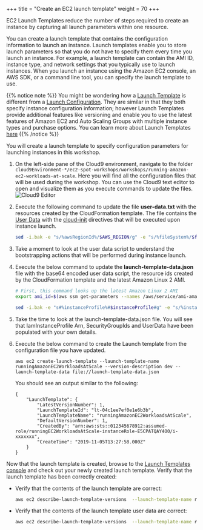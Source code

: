 +++
title = "Create an EC2 launch template"
weight = 70
+++

EC2 Launch Templates reduce the number of steps required to create an instance by capturing all launch parameters within one resource. 

You can create a launch template that contains the configuration information to launch an instance. Launch templates enable you to store launch parameters so that you do not have to specify them every time you launch an instance. For example, a launch template can contain the AMI ID, instance type, and network settings that you typically use to launch instances. When you launch an instance using the Amazon EC2 console, an AWS SDK, or a command line tool, you can specify the launch template to use. 

{{% notice note %}}
You might be wondering how a [Launch Template](https://docs.aws.amazon.com/AWSEC2/latest/UserGuide/ec2-launch-templates.html) is different from a [Launch Configuration](https://docs.aws.amazon.com/autoscaling/ec2/userguide/LaunchConfiguration.html). They are similar in that they both specify instance configuration information; however Launch Templates provide additional features like versioning and enable you to use the latest features of Amazon EC2 and Auto Scaling Groups with multiple instance types and purchase options.  You can learn more about Launch Templates [here](https://docs.aws.amazon.com/AWSEC2/latest/UserGuide/ec2-launch-templates.html)
{{% /notice %}}

You will create a launch template to specify configuration parameters for launching instances in this workshop. 

1. On the left-side pane of the Cloud9 environment, navigate to the folder `cloud9Environment-*/ec2-spot-workshops/workshops/running-amazon-ec2-workloads-at-scale`. Here you will find all the configuration files that will be used during the workshop. You can use the Cloud9 text editor to open and visualize them as you execute commands to update the files. 
    ![Cloud9 Editor](/images/running-amazon-ec2-workloads-at-scale/cloud9-editor.png)

1. Execute the following command to update the file **user-data.txt** with the resources created by the CloudFormation template. The file contains the [User Data](https://docs.aws.amazon.com/AWSEC2/latest/UserGuide/user-data.html) with the [cloud-init](https://cloudinit.readthedocs.io/en/latest/index.html) directives that will be executed upon instance launch. 

    ```bash
    sed -i.bak -e "s/%awsRegionId%/$AWS_REGION/g" -e "s/%fileSystem%/$fileSystem/g" user-data.txt
    ```
1. Take a moment to look at the user data script to understand the bootstrapping actions that will be performed during instance launch. 

1. Execute the below command to update the **launch-template-data.json** file with the base64 encoded user data script, the resource ids created by the CloudFormation template and the latest Amazon Linux 2 AMI. 

    ```bash
    # First, this command looks up the latest Amazon Linux 2 AMI
    export ami_id=$(aws ssm get-parameters --names /aws/service/ami-amazon-linux-latest/amzn2-ami-hvm-x86_64-gp2 --query Parameters[0].Value --output text)

    sed -i.bak -e "s#%instanceProfile%#$instanceProfile#g" -e "s/%instanceSecurityGroup%/$instanceSecurityGroup/g" -e "s/%ami-id%/$ami_id/g" -e "s/%UserData%/$(cat user-data.txt | base64 --wrap=0)/g" launch-template-data.json
    ```

1. Take the time to look at the launch-template-data.json file. You will see that IamInstanceProfile Arn, SecurityGroupIds and UserData have been populated with your own details. 

1. Execute the below command to create the Launch template from the configuration file you have updated.

    ```
    aws ec2 create-launch-template --launch-template-name runningAmazonEC2WorkloadsAtScale --version-description dev --launch-template-data file://launch-template-data.json
    ```

    You should see an output similar to the following:

    ```
    {
        "LaunchTemplate": {
            "LatestVersionNumber": 1, 
            "LaunchTemplateId": "lt-04c1ee7ef0e1e6b3b", 
            "LaunchTemplateName": "runningAmazonEC2WorkloadsAtScale", 
            "DefaultVersionNumber": 1, 
            "CreatedBy": "arn:aws:sts::012345678912:assumed-role/runningEC2WorkloadsAtScale-instanceRole-E5CPATQAY4O0/i-xxxxxxx", 
            "CreateTime": "2019-11-05T13:27:58.000Z"
        }
    }
    ```

Now that the launch template is created, browse to the [Launch Templates console](https://console.aws.amazon.com/ec2/v2/home?#LaunchTemplates:sort=launchTemplateId) and check out your newly created launch template. Verify that the launch template has been correctly created:

* Verify that the contents of the launch template are correct:

    ```bash
    aws ec2 describe-launch-template-versions  --launch-template-name runningAmazonEC2WorkloadsAtScale
    ```

* Verify that the contents of the launch template user data are correct:

    ```bash
    aws ec2 describe-launch-template-versions  --launch-template-name runningAmazonEC2WorkloadsAtScale --output json | jq -r '.LaunchTemplateVersions[]    LaunchTemplateData.UserData' | base64 --decode
    ```
